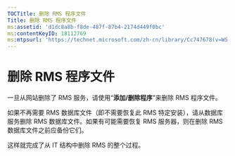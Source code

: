 ```yaml
---
TOCTitle: 删除 RMS 程序文件
Title: 删除 RMS 程序文件
ms:assetid: 'd1dc8a8b-f8de-487f-87b4-2174d449f0bc'
ms:contentKeyID: 18112769
ms:mtpsurl: 'https://technet.microsoft.com/zh-cn/library/Cc747678(v=WS.10)'
---
```


删除 RMS 程序文件
=================

一旦从网站删除了 RMS 服务，请使用“**添加/删除程序**”来删除 RMS 程序文件。

如果不再需要 RMS 数据库文件（即不需要恢复此 RMS 特定安装），请从数据库服务删除 RMS 数据库文件。如果有可能需要恢复 RMS 服务器，则在删除 RMS 数据库文件之前应备份它们。

这样就完成了从 IT 结构中删除 RMS 的整个过程。

